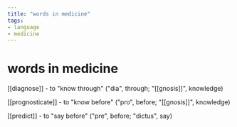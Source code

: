 ```yaml
---
title: "words in medicine"
tags:
- language
- medicine
---
```


# words in medicine

[[diagnose]] - to "know through" ("dia", through; "[[gnosis]]", knowledge)

[[prognosticate]] - to "know before" ("pro", before; "[[gnosis]]", knowledge)

[[predict]] - to "say before" ("pre", before; "dictus", say)

